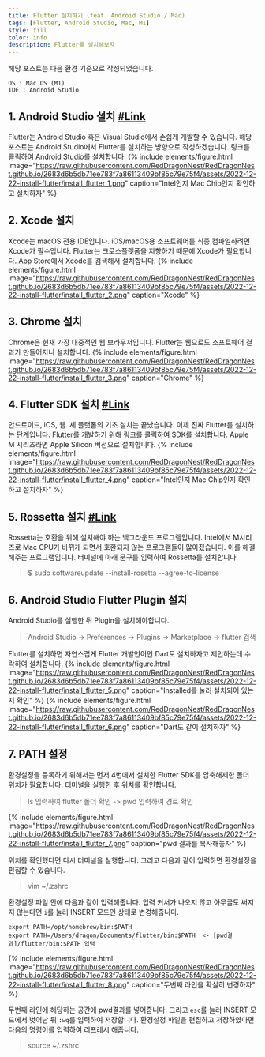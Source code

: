 ```yaml
---
title: Flutter 설치하기 (feat. Android Studio / Mac)
tags: [Flutter, Android Studio, Mac, M1]
style: fill
color: info
description: Flutter를 설치해보자
---
```


해당 포스트는 다음 환경 기준으로 작성되었습니다.

```
OS : Mac OS (M1)
IDE : Android Studio
```


## 1. Android Studio 설치 [#Link](https://developer.android.com/studio)

Flutter는 Android Studio 혹은 Visual Studio에서 손쉽게 개발할 수 있습니다.
해당 포스트는 Android Studio에서 Flutter를 설치하는 방향으로 작성하겠습니다.
링크를 클릭하여 Android Studio를 설치합니다.
{% include elements/figure.html image="https://raw.githubusercontent.com/RedDragonNest/RedDragonNest.github.io/2683d6b5db71ee783f7a86113409bf85c79e75f4/assets/2022-12-22-install-flutter/install_flutter_1.png" caption="Intel인지 Mac Chip인지 확인하고 설치하자" %}


## 2. Xcode 설치

Xcode는 macOS 전용 IDE입니다.
iOS/macOS용 소프트웨어를 최종 컴파일하려면 Xcode가 필수입니다.
Flutter는 크로스플랫폼을 지향하기 때문에 Xcode가 필요합니다.
App Store에서 Xcode를 검색해서 설치합니다.
{% include elements/figure.html image="https://raw.githubusercontent.com/RedDragonNest/RedDragonNest.github.io/2683d6b5db71ee783f7a86113409bf85c79e75f4/assets/2022-12-22-install-flutter/install_flutter_2.png" caption="Xcode" %}


## 3. Chrome 설치

Chrome은 현재 가장 대중적인 웹 브라우저입니다.
Flutter는 웹으로도 소프트웨어 결과가 만들어지니 설치합니다.
{% include elements/figure.html image="https://raw.githubusercontent.com/RedDragonNest/RedDragonNest.github.io/2683d6b5db71ee783f7a86113409bf85c79e75f4/assets/2022-12-22-install-flutter/install_flutter_3.png" caption="Chrome" %}


## 4. Flutter SDK 설치 [#Link](https://docs.flutter.dev/get-started/install/macos)

안드로이드, iOS, 웹. 세 플랫폼의 기초 설치는 끝났습니다.
이제 진짜 Flutter를 설치하는 단계입니다.
Flutter를 개발하기 위해 링크를 클릭하여 SDK를 설치합니다.
Apple M 시리즈라면 Apple Silicon 버전으로 설치합니다.
{% include elements/figure.html image="https://raw.githubusercontent.com/RedDragonNest/RedDragonNest.github.io/2683d6b5db71ee783f7a86113409bf85c79e75f4/assets/2022-12-22-install-flutter/install_flutter_4.png" caption="Intel인지 Mac Chip인지 확인하고 설치하자" %}


## 5. Rossetta 설치 [#Link](https://github.com/flutter/flutter/wiki/Developing-with-Flutter-on-Apple-Silicon)

Rossetta는 호환을 위해 설치해야 하는 백그라운드 프로그램입니다.
Intel에서 M시리즈로 Mac CPU가 바뀌게 되면서 호환되지 않는 프로그램들이 많아졌습니다.
이를 해결해주는 프로그램입니다.
터미널에 아래 문구를 입력하여 Rossetta를 설치합니다.

> $ sudo softwareupdate --install-rosetta --agree-to-license


## 6. Android Studio Flutter Plugin 설치

Android Studio를 실행한 뒤 Plugin을 설치해야합니다.

> Android Studio -> Preferences -> Plugins -> Marketplace -> flutter 검색

Flutter를 설치하면 자연스럽게 Flutter 개발언어인 Dart도 설치하자고 제안하는데 수락하여 설치합니다.
{% include elements/figure.html image="https://raw.githubusercontent.com/RedDragonNest/RedDragonNest.github.io/2683d6b5db71ee783f7a86113409bf85c79e75f4/assets/2022-12-22-install-flutter/install_flutter_5.png" caption="Installed를 눌러 설치되어 있는지 확인" %}
{% include elements/figure.html image="https://raw.githubusercontent.com/RedDragonNest/RedDragonNest.github.io/2683d6b5db71ee783f7a86113409bf85c79e75f4/assets/2022-12-22-install-flutter/install_flutter_6.png" caption="Dart도 같이 설치하자" %}


## 7. PATH 설정

환경설정을 등록하기 위해서는 먼저 4번에서 설치한 Flutter SDK를 압축해제한 폴더 위치가 필요합니다.
터미널을 실행한 후 위치를 확인합니다.

> ls 입력하여 flutter 폴더 확인 -> pwd 입력하여 경로 확인

{% include elements/figure.html image="https://raw.githubusercontent.com/RedDragonNest/RedDragonNest.github.io/2683d6b5db71ee783f7a86113409bf85c79e75f4/assets/2022-12-22-install-flutter/install_flutter_7.png" caption="pwd 결과를 복사해놓자" %}

위치를 확인했다면 다시 터미널을 실행합니다.
그리고 다음과 같이 입력하면 환경설정을 편집할 수 있습니다.

> vim ~/.zshrc

환경설정 파일 안에 다음과 같이 입력해줍니다. 입력 커서가 나오지 않고 아무글도 써지지 않는다면 `i`를 눌러 INSERT 모드인 상태로 변경해줍니다.

```
export PATH=/opt/homebrew/bin:$PATH
export PATH=/Users/dragon/Documents/flutter/bin:$PATH  <- [pwd결과]/flutter/bin:$PATH 입력
```

{% include elements/figure.html image="https://raw.githubusercontent.com/RedDragonNest/RedDragonNest.github.io/2683d6b5db71ee783f7a86113409bf85c79e75f4/assets/2022-12-22-install-flutter/install_flutter_8.png" caption="두번째 라인을 확실히 변경하자" %}

두번째 라인에 해당하는 공간에 pwd결과를 넣어줍니다. 그리고 `esc`를 눌러 INSERT 모드에서 벗어난 뒤 `:wq`를 입력하여 저장합니다.
환경설정 파일을 편집하고 저장하였다면 다음의 명령어를 입력하여 리프레시 해줍니다.

> source ~/.zshrc

